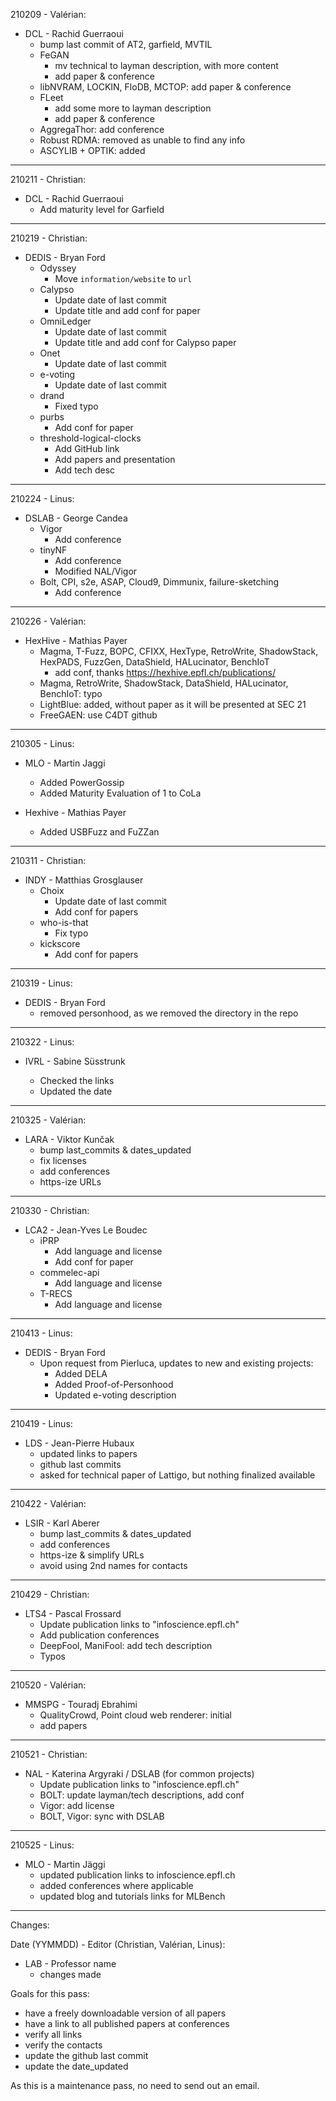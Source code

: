 210209 - Valérian:

- DCL - Rachid Guerraoui
  - bump last commit of AT2, garfield, MVTIL
  - FeGAN
    - mv technical to layman description, with more content
    - add paper & conference
  - libNVRAM, LOCKIN, FloDB, MCTOP: add paper & conference
  - FLeet
    - add some more to layman description
    - add paper & conference
  - AggregaThor: add conference
  - Robust RDMA: removed as unable to find any info
  - ASCYLIB + OPTIK: added

---

210211 - Christian:

- DCL - Rachid Guerraoui
  - Add maturity level for Garfield

---

210219 - Christian:

- DEDIS - Bryan Ford
  - Odyssey
    - Move `information/website` to `url`
  - Calypso
    - Update date of last commit
    - Update title and add conf for paper
  - OmniLedger
    - Update date of last commit
    - Update title and add conf for Calypso paper
  - Onet
    - Update date of last commit
  - e-voting
    - Update date of last commit
  - drand
    - Fixed typo
  - purbs
    - Add conf for paper
  - threshold-logical-clocks
    - Add GitHub link
    - Add papers and presentation
    - Add tech desc

---

210224 - Linus:

- DSLAB - George Candea
  - Vigor
    - Add conference
  - tinyNF
    - Add conference
    - Modified NAL/Vigor
  - Bolt, CPI, s2e, ASAP, Cloud9, Dimmunix, failure-sketching
    - Add conference

---

210226 - Valérian:

- HexHive - Mathias Payer
  - Magma, T-Fuzz, BOPC, CFIXX, HexType, RetroWrite, ShadowStack, HexPADS, FuzzGen, DataShield, HALucinator, BenchIoT
    - add conf, thanks https://hexhive.epfl.ch/publications/
  - Magma, RetroWrite, ShadowStack, DataShield, HALucinator, BenchIoT: typo
  - LightBlue: added, without paper as it will be presented at SEC 21
  - FreeGAEN: use C4DT github

---

210305 - Linus:

- MLO - Martin Jaggi

  - Added PowerGossip
  - Added Maturity Evaluation of 1 to CoLa

- Hexhive - Mathias Payer
  - Added USBFuzz and FuZZan

---

210311 - Christian:

- INDY - Matthias Grosglauser
  - Choix
    - Update date of last commit
    - Add conf for papers
  - who-is-that
    - Fix typo
  - kickscore
    - Add conf for papers

---

210319 - Linus:

- DEDIS - Bryan Ford
  - removed personhood, as we removed the directory in the repo

---

210322 - Linus:

- IVRL - Sabine Süsstrunk

  - Checked the links
  - Updated the date

---

210325 - Valérian:

- LARA - Viktor Kunčak
  - bump last_commits & dates_updated
  - fix licenses
  - add conferences
  - https-ize URLs

---

210330 - Christian:

- LCA2 - Jean-Yves Le Boudec
  - iPRP
    - Add language and license
    - Add conf for paper
  - commelec-api
    - Add language and license
  - T-RECS
    - Add language and license

---

210413 - Linus:

- DEDIS - Bryan Ford
  - Upon request from Pierluca, updates to new and existing projects:
    - Added DELA
    - Added Proof-of-Personhood
    - Updated e-voting description

---

210419 - Linus:

- LDS - Jean-Pierre Hubaux
  - updated links to papers
  - github last commits
  - asked for technical paper of Lattigo, but nothing finalized available

---

210422 - Valérian:

- LSIR - Karl Aberer
  - bump last_commits & dates_updated
  - add conferences
  - https-ize & simplify URLs
  - avoid using 2nd names for contacts

---

210429 - Christian:

- LTS4 - Pascal Frossard
  - Update publication links to "infoscience.epfl.ch"
  - Add publication conferences
  - DeepFool, ManiFool: add tech description
  - Typos

---

210520 - Valérian:

- MMSPG - Touradj Ebrahimi
  - QualityCrowd, Point cloud web renderer: initial
  - add papers

---

210521 - Christian:

- NAL - Katerina Argyraki / DSLAB (for common projects)
  - Update publication links to "infoscience.epfl.ch"
  - BOLT: update layman/tech descriptions, add conf
  - Vigor: add license
  - BOLT, Vigor: sync with DSLAB

---

210525 - Linus:

- MLO - Martin Jäggi
  - updated publication links to infoscience.epfl.ch
  - added conferences where applicable
  - updated blog and tutorials links for MLBench

---

Changes:

Date (YYMMDD) - Editor (Christian, Valérian, Linus):

- LAB - Professor name
  - changes made

Goals for this pass:

- have a freely downloadable version of all papers
- have a link to all published papers at conferences
- verify all links
- verify the contacts
- update the github last commit
- update the date_updated

As this is a maintenance pass, no need to send out an email.

